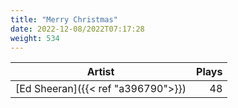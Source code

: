 ```yaml
---
title: "Merry Christmas"
date: 2022-12-08/2022T07:17:28
weight: 534
---
```




 Artist | Plays 
----- | -----:
[Ed Sheeran]({{< ref "a396790">}}) | 48
